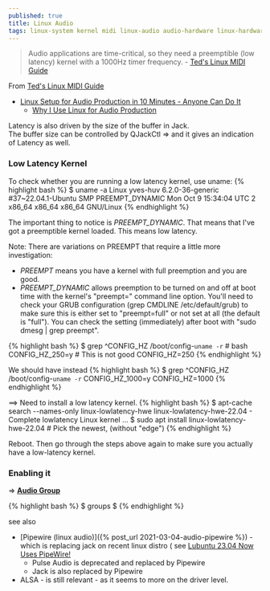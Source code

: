 ```yaml
---
published: true
title: Linux Audio
tags: linux-system kernel midi linux-audio audio-hardware linux-hardware
---
```

> Audio applications are time-critical, so they need a preemptible (low latency) kernel with a 1000Hz timer frequency. - [Ted's Linux MIDI Guide](http://www.tedfelix.com/linux/linux-midi.html)

From [Ted's Linux MIDI Guide](http://www.tedfelix.com/linux/linux-midi.html)

- [Linux Setup for Audio Production in 10 Minutes - Anyone Can Do It](https://www.youtube.com/watch?v=idcGxMFwvv8)
	- [Why I Use Linux for Audio Production](https://www.youtube.com/watch?v=bGpRACAuoWU)

Latency is also driven by the size of the buffer in Jack.  
The buffer size can be controlled by QJackCtl => and it gives an indication of Latency as well.


### Low Latency Kernel

To check whether you are running a low latency kernel, use uname:
{% highlight bash %}
$ uname -a
Linux yves-huv 6.2.0-36-generic #37~22.04.1-Ubuntu SMP PREEMPT_DYNAMIC Mon Oct  9 15:34:04 UTC 2 x86_64 x86_64 x86_64 GNU/Linux
{% endhighlight %}

The important thing to notice is _PREEMPT_DYNAMIC_. That means that I've got a preemptible kernel loaded. This means low latency.

Note: There are variations on PREEMPT that require a little more investigation:
- _PREEMPT_ means you have a kernel with full preemption and you are good. 
- _PREEMPT_DYNAMIC_ allows preemption to be turned on and off at boot time with the kernel's "preempt=" command line option. You'll need to check your GRUB configuration (grep CMDLINE /etc/default/grub) to make sure this is either set to "preempt=full" or not set at all (the default is "full"). You can check the setting (immediately) after boot with "sudo dmesg | grep preempt".

{% highlight bash %}
$ grep ^CONFIG_HZ /boot/config-`uname -r` # bash
CONFIG_HZ_250=y   # This is not good
CONFIG_HZ=250
{% endhighlight %}

We should have instead
{% highlight bash %}
$ grep ^CONFIG_HZ /boot/config-`uname -r`
CONFIG_HZ_1000=y
CONFIG_HZ=1000
{% endhighlight %}

==> Need to install a low latency kernel.
{% highlight bash %}
$ apt-cache search --names-only linux-lowlatency-hwe
linux-lowlatency-hwe-22.04 - Complete lowlatency Linux kernel
...
$ sudo apt install linux-lowlatency-hwe-22.04 # Pick the newest, (without "edge")
{% endhighlight %}

Reboot. Then go through the steps above again to make sure you actually have a low-latency kernel.

### Enabling it

=> [**Audio Group**](https://wiki.ubuntu.com/Audio/TheAudioGroup)

{% highlight bash %}
$ groups
$ 
{% endhighlight %}

see also
- [Pipewire (linux audio)]({% post_url 2021-03-04-audio-pipewire %}) - which is replacing jack on recent linux distro ( see [Lubuntu 23.04 Now Uses PipeWire!](https://discourse.lubuntu.me/t/lubuntu-23-04-now-uses-pipewire-info-you-should-know-call-for-testing/3907)
	- Pulse Audio is deprecated and replaced by Pipewire 
    - Jack is also replaced by Pipewire
- ALSA - is still relevant - as it seems to more on the driver level.

